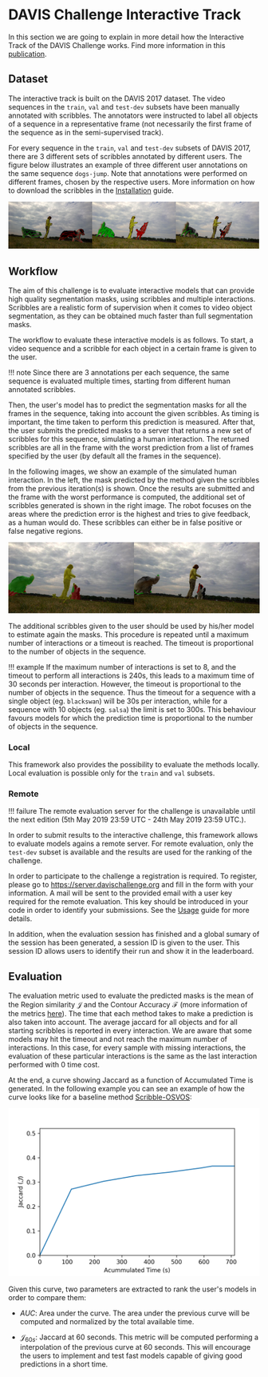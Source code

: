 # DAVIS Challenge Interactive Track

In this section we are going to explain in more detail how the Interactive Track of the DAVIS Challenge works. Find more information in this [publication](https://arxiv.org/abs/1803.00557).

## Dataset

The interactive track is built on the DAVIS 2017 dataset. The video sequences in the `train`, `val` and `test-dev` subsets have been manually annotated with scribbles. The annotators were instructed to label all objects of a sequence in a representative frame (not necessarily the first frame of the sequence as in the semi-supervised track).

For every sequence in the `train`, `val` and `test-dev` subsets of DAVIS 2017, there are 3 different sets of scribbles annotated by different users. The figure below illustrates an example of three different user annotations on the same sequence `dogs-jump`. Note that annotations were performed on different frames, chosen by the respective users. More information on how to download the scribbles in the [Installation](/user_guide/installation) guide.

<div style="white-space: nowrap;">

<img src="/docs/images/scribbles/dogs-jump-scribble00.jpg" width="33.3%"/><img src="/docs/images/scribbles/dogs-jump-scribble01.jpg" width="33.3%"/><img src="/docs/images/scribbles/dogs-jump-scribble02.jpg" width="33.3%"/>

</div>

## Workflow

The aim of this challenge is to evaluate interactive models that can provide high quality segmentation masks, using scribbles and multiple interactions. Scribbles are a realistic form of supervision when it comes to video object segmentation, as they can be obtained much faster than full segmentation masks.

The workflow to evaluate these interactive models is as follows. To start, a video sequence and a scribble for each object in a certain frame is given to the user. 

!!! note
	Since there are 3 annotations per each sequence, the same sequence is evaluated multiple times, starting from different human annotated scribbles.

Then, the user's model has to predict the segmentation masks for all the frames in the sequence, taking into account the given scribbles. As timing is important, the time taken to perform this prediction is measured. After that, the user submits the predicted masks to a server that returns a new set of scribbles for this sequence, simulating a human interaction. The returned scribbles are all in the frame with the worst prediction from a list of frames specified by the user (by default all the frames in the sequence).

In the following images, we show an example of the simulated human interaction. In the left, the mask predicted by the method given the scribbles from the previous iteration(s) is shown. Once the results are submitted and the frame with the worst performance is computed, the additional set of scribbles generated is shown in the right image. The robot focuses on the areas where the prediction error is the highest and tries to give feedback, as a human would do. These scribbles can either be in false positive or false negative regions.

<div style="white-space: nowrap;">

<img src="/docs/images/workflow/pred_mask_overlay.jpg" width="50%"/><img src="/docs/images/workflow/generated_scribbles.jpg" width="50%"/>

</div>

The additional scribbles given to the user should be used by his/her model to estimate again the masks. This procedure is repeated until a maximum number of interactions or a timeout is reached. The timeout is proportional to the number of objects in the sequence.

!!! example
	If the maximum number of interactions is set to 8, and the timeout to perform all interactions is 240s, this leads to a maximum time of 30 seconds per interaction. However, the timeout is proportional to the number of objects in the sequence. Thus the timeout for a sequence with a single object (eg. `blackswan`) will be 30s per interaction, while for a sequence with 10 objects (eg. `salsa`) the limit is set to 300s. This behaviour favours models for which the prediction time is proportional to the number of objects in the sequence.

### Local

This framework also provides the possibility to evaluate the methods locally. Local evaluation is possible only for the `train` and `val` subsets.

### Remote

!!! failure
    The remote evaluation server for the challenge is unavailable until the next edition (5th May 2019 23:59 UTC - 24th May 2019 23:59 UTC.).

In order to submit results to the interactive challenge, this framework allows to evaluate models agains a remote server. For remote evaluation, only the `test-dev` subset is available and the results are used for the ranking of the challenge.

In order to participate to the challenge a registration is required. To register, please go to https://server.davischallenge.org and fill in the form with your information. A mail will be sent to the provided email with a user key required for the remote evaluation. This key should be introduced in your code in order to identify your submissions. See the [Usage](/user_guide/usage) guide for more details.

In addition, when the evaluation session has finished and a global sumary of the session has been generated, a session ID is given to the user. This session ID allows users to identify their run and show it in the leaderboard.

## Evaluation

The evaluation metric used to evaluate the predicted masks is the mean of the Region similarity $\mathcal{J}$ and the Contour Accuracy $\mathcal{F}$ (more information of the metrics [here](https://www.cv-foundation.org/openaccess/content_cvpr_2016/papers/Perazzi_A_Benchmark_Dataset_CVPR_2016_paper.pdf)). The time that each method takes to make a prediction is also taken into account. The average jaccard for all objects and for all starting scribbles is reported in every interaction.  We are aware that some models may hit the timeout and not reach the maximum number of interactions. In this case, for every sample with missing interactions, the evaluation of these particular interactions is the same as the last interaction performed with 0 time cost.

At the end, a curve showing Jaccard as a function of Accumulated Time is generated. In the following example you can see an example of how the curve looks like for a baseline method [Scribble-OSVOS](https://github.com/kmaninis/Scribble-OSVOS):

<div style="white-space: nowrap;">

<img src="/docs/images/workflow/evaluation.png" width="100%"/>

</div>

Given this curve, two parameters are extracted to rank the user's models in order to compare them:

* $AUC$: Area under the curve. The area under the previous curve will be computed and normalized by the total available time.

* $\mathcal{J}_{60s}$: Jaccard at 60 seconds. This metric will be computed performing a interpolation of the previous curve at 60 seconds. This will encourage the users to implement and test fast models capable of giving good predictions in a short time.
